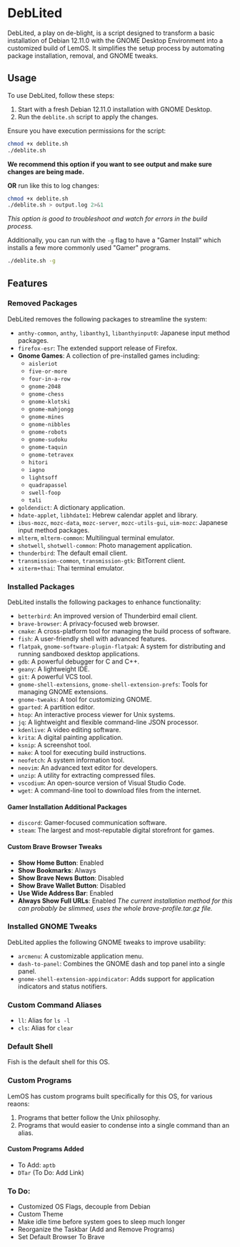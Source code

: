 # DebLited
DebLited, a play on de-blight, is a script designed to transform a basic installation of Debian 12.11.0 with the GNOME Desktop Environment into a customized build of LemOS. It simplifies the setup process by automating package installation, removal, and GNOME tweaks.

## Usage
To use DebLited, follow these steps:
1. Start with a fresh Debian 12.11.0 installation with GNOME Desktop.
2. Run the `deblite.sh` script to apply the changes.

Ensure you have execution permissions for the script:

```bash
chmod +x deblite.sh
./deblite.sh
```
**We recommend this option if you want to see output and make sure changes are being made.**

**OR** run like this to log changes:

```bash
chmod +x deblite.sh
./deblite.sh > output.log 2>&1
```
*This option is good to troubleshoot and watch for errors in the build process.*

Additionally, you can run with the `-g` flag to have a "Gamer Install" which installs a few more commonly used "Gamer" programs.
```bash
./deblite.sh -g
```

## Features

### Removed Packages
DebLited removes the following packages to streamline the system:

- `anthy-common`, `anthy`, `libanthy1`, `libanthyinput0`: Japanese input method packages.
- `firefox-esr`: The extended support release of Firefox.
- **Gnome Games**: A collection of pre-installed games including:
  - `aisleriot`
  - `five-or-more`
  - `four-in-a-row`
  - `gnome-2048`
  - `gnome-chess`
  - `gnome-klotski`
  - `gnome-mahjongg`
  - `gnome-mines`
  - `gnome-nibbles`
  - `gnome-robots`
  - `gnome-sudoku`
  - `gnome-taquin`
  - `gnome-tetravex`
  - `hitori`
  - `iagno`
  - `lightsoff`
  - `quadrapassel`
  - `swell-foop`
  - `tali`
- `goldendict`: A dictionary application.
- `hdate-applet`, `libhdate1`: Hebrew calendar applet and library.
- `ibus-mozc`, `mozc-data`, `mozc-server`, `mozc-utils-gui`, `uim-mozc`: Japanese input method packages.
- `mlterm`, `mlterm-common`: Multilingual terminal emulator.
- `shotwell`, `shotwell-common`: Photo management application.
- `thunderbird`: The default email client.
- `transmission-common`, `transmission-gtk`: BitTorrent client.
- `xiterm+thai`: Thai terminal emulator.

### Installed Packages
DebLited installs the following packages to enhance functionality:
- `betterbird`: An improved version of Thunderbird email client.
- `brave-browser`: A privacy-focused web browser.
- `cmake`: A cross-platform tool for managing the build process of software.
- `fish`: A user-friendly shell with advanced features.
- `flatpak`, `gnome-software-plugin-flatpak`: A system for distributing and running sandboxed desktop applications.
- `gdb`: A powerful debugger for C and C++.
- `geany`: A lightweight IDE.
- `git`: A powerful VCS tool.
- `gnome-shell-extensions`, `gnome-shell-extension-prefs`: Tools for managing GNOME extensions.
- `gnome-tweaks`: A tool for customizing GNOME.
- `gparted`: A partition editor.
- `htop`: An interactive process viewer for Unix systems.
- `jq`: A lightweight and flexible command-line JSON processor.
- `kdenlive`: A video editing software.
- `krita`: A digital painting application.
- `ksnip`: A screenshot tool.
- `make`: A tool for executing build instructions.
- `neofetch`: A system information tool.
- `neovim`: An advanced text editor for developers.
- `unzip`: A utility for extracting compressed files.
- `vscodium`: An open-source version of Visual Studio Code.
- `wget`: A command-line tool to download files from the internet.

#### Gamer Installation Additional Packages
- `discord`: Gamer-focused communication software.
- `steam`: The largest and most-reputable digital storefront for games.

#### Custom Brave Browser Tweaks
- **Show Home Button**: Enabled
- **Show Bookmarks**: Always
- **Show Brave News Button**: Disabled
- **Show Brave Wallet Button**: Disabled
- **Use Wide Address Bar**: Enabled
- **Always Show Full URLs**: Enabled
*The current installation method for this can probably be slimmed, uses the whole brave-profile.tar.gz file.*

### Installed GNOME Tweaks
DebLited applies the following GNOME tweaks to improve usability:
- `arcmenu`: A customizable application menu.
- `dash-to-panel`: Combines the GNOME dash and top panel into a single panel.
- `gnome-shell-extension-appindicator`: Adds support for application indicators and status notifiers.

### Custom Command Aliases
- `ll`: Alias for `ls -l`
- `cls`: Alias for `clear`

### Default Shell
Fish is the default shell for this OS.

### Custom Programs
LemOS has custom programs built specifically for this OS, for various reaons:
1. Programs that better follow the Unix philosophy.
2. Programs that would easier to condense into a single command than an alias.

#### Custom Programs Added
- To Add: `aptb`
- `DTar` (To Do: Add Link)

### To Do:
- Customized OS Flags, decouple from Debian
- Custom Theme
- Make idle time before system goes to sleep much longer
- Reorganize the Taskbar (Add and Remove Programs)
- Set Default Browser To Brave
